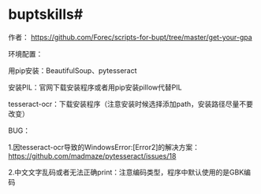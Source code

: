 # buptskills#
作者：
https://github.com/Forec/scripts-for-bupt/tree/master/get-your-gpa

环境配置：

用pip安装：BeautifulSoup、pytesseract

安装PIL：官网下载安装程序或者用pip安装pillow代替PIL

tesseract-ocr：下载安装程序（注意安装时候选择添加path，安装路径尽量不要改变）

BUG：

1.因tesseract-ocr导致的WindowsError:[Error2]的解决方案：
https://github.com/madmaze/pytesseract/issues/18

2.中文文字乱码或者无法正确print：注意编码类型，程序中默认使用的是GBK编码
